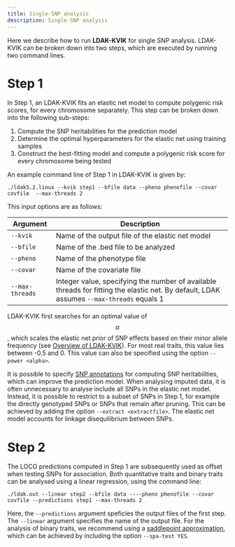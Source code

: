 ```yaml
---
title: Single-SNP analysis
description: Single-SNP analysis
---
```


<script type="text/javascript" async
  src="https://cdnjs.cloudflare.com/ajax/libs/mathjax/2.7.7/MathJax.js?config=TeX-MML-AM_CHTML">
</script>

Here we describe how to run **LDAK-KVIK** for single SNP analysis. LDAK-KVIK can be broken down into two steps, which are executed by running two command lines.

# Step 1

In Step 1, an LDAK-KVIK fits an elastic net model to compute polygenic risk scores, for every chromosome separately. This step can be broken down into the following sub-steps:

1. Compute the SNP heritabilities for the prediction model
2. Determine the optimal hyperparameters for the elastic net using training samples
3. Construct the best-fitting model and compute a polygenic risk score for every chromosome being tested

An example command line of Step 1 in LDAK-KVIK is given by:

```
./ldak5.2.linux --kvik step1 --bfile data --pheno phenofile --covar covfile  --max-threads 2
```

This input options are as follows:

| Argument |  Description | 
|------------|--------|
|`--kvik`    | Name of the output file of the elastic net model   |
|`--bfile`   | Name of the .bed file to be analyzed      |
|`--pheno`   | Name of the phenotype file      |
|`--covar`   | Name of the covariate file     |
|`--max-threads`   | Integer value, specifying the number of available threads for fitting the elastic net. By default, LDAK assumes `--max-threads` equals 1      |

LDAK-KVIK first searches for an optimal value of $$\alpha$$, which scales the elastic net prior of SNP effects based on their minor allele frequency (see [Overview of LDAK-KVIK](/docs/assoc)). For most real traits, this value lies between -0.5 and 0. This value can also be specified using the option `--power <alpha>`.

It is possible to specify [SNP annotations](http://dougspeed.com/pre-computed-tagging-files/) for computing SNP heritabilities, which can improve the prediction model. When analysing imputed data, it is often unnecessary to analyse include all SNPs in the elastic net model. Instead, it is possible to restrict to a subset of SNPs in Step 1, for example the directly genotyped SNPs or SNPs that remain after pruning. This can be achieved by adding the option `--extract <extractfile>`. The elastic net model accounts for linkage disequilibrium between SNPs. 

# Step 2

The LOCO predictions computed in Step 1 are subsequently used as offset when testing SNPs for association. Both quantitative traits and binary traits can be analysed using a linear regression, using the command line:

```
./ldak.out --linear step2 --bfile data ----pheno phenofile --covar covfile --predictions step1 --max-threads 2
```

Here, the `--predictions` argument speficies the output files of the first step. The `--linear` argument specifies the name of the output file. For the analysis of binary traits, we recommend using a [saddlepoint approximation](/docs/assoc/spa), which can be achieved by including the option `--spa-test YES`. 

